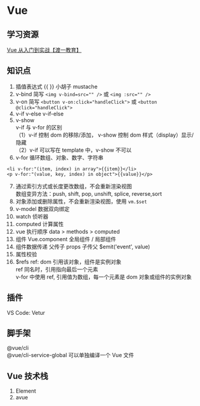 # Vue

## 学习资源

[Vue 从入门到实战【渡一教育】](https://ke.qq.com/course/432878?taid=3542458961402606)

## 知识点

1. 插值表达式 {{ }} 小胡子 mustache
2. v-bind 简写 `<img v-bind=src="" />` 或 `<img :src="" />`
3. v-on 简写 `<button v-on:click="handleClick">` 或 `<button @click="handleClick">`
4. v-if v-else v-if-else
5. v-show  
v-if 与 v-for 的区别  
（1）v-if 控制 dom 的移除/添加， v-show 控制 dom 样式（display）显示/隐藏  
（2）v-if 可以写在 template 中，v-show 不可以
6. v-for 循环数组、对象、数字、字符串

```
<li v-for:"(item, index) in array">{{item}}</li>
<p v-for:"(value, key, index) in object">{{value}}</p>
```

7. 通过索引方式或长度更改数组，不会重新渲染视图  
数组变异方法：push, shift, pop, unshift, splice, reverse,sort
8. 对象添加或删除属性，不会重新渲染视图，使用 `vm.$set`
9. v-model 数据双向绑定
10. watch 侦听器
11. computed 计算属性
12. vue 执行顺序 data > methods > computed
13. 组件 Vue.component 全局组件 / 局部组件
14. 组件数据传递 父传子 props 子传父 \$emit('event', value)
15. 属性校验
16. $refs ref: dom 引用该对象，组件是实例对象  
ref 同名时，引用指向最后一个元素  
v-for 中使用 ref, 引用值为数组，每一个元素是 dom 对象或组件的实例对象

## 插件

VS Code: Vetur

## 脚手架

@vue/cli  
@vue/cli-service-global 可以单独编译一个 Vue 文件

## Vue 技术栈

1. Element
2. avue

